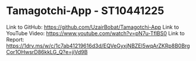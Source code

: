 # Tamagotchi-App - ST10441225

Link to GitHub: https://github.com/UzairBobat/Tamagotchi-App
Link to YouTube Video: https://www.youtube.com/watch?v=pN7u-TflBS0
Link to Report: https://1drv.ms/w/c/1c7ab41219616d3d/EQVeGyxjNBZEl5wqArZKRp8B0BrgCor1OHwsrD86kkLG_Q?e=jiVd9B



